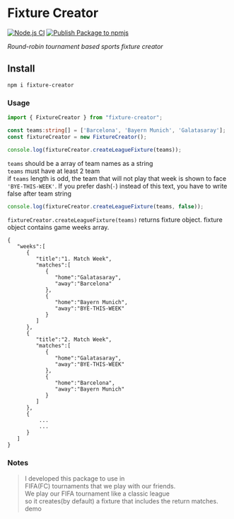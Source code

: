 # Fixture Creator
[![Node.js CI](https://github.com/cankatabaci/fixture-creator/actions/workflows/node.js.yml/badge.svg)](https://github.com/cankatabaci/fixture-creator/actions/workflows/node.js.yml)
[![Publish Package to npmjs](https://github.com/cankatabaci/fixture-creator/actions/workflows/npm-publish.yml/badge.svg)](https://github.com/cankatabaci/fixture-creator/actions/workflows/npm-publish.yml)

_Round-robin tournament based sports fixture creator_<br />
 
## **Install**
```
npm i fixture-creator
```
### **Usage**
```ts
import { FixtureCreator } from "fixture-creator";

const teams:string[] = ['Barcelona', 'Bayern Munich', 'Galatasaray'];
const fixtureCreator = new FixtureCreator();

console.log(fixtureCreator.createLeagueFixture(teams));
```

`teams` should be a array of team names as a string<br />
`teams` must have at least 2 team<br />
if `teams` length is odd, the team that will not play that week is shown to face `'BYE-THIS-WEEK'`. If you prefer dash(`-`) instead of this text, you have to write false after team string<br />
```ts
console.log(fixtureCreator.createLeagueFixture(teams, false));
```
`fixtureCreator.createLeagueFixture(teams)` returns fixture object. fixture object contains game weeks array.<br />

```
{
   "weeks":[
      {
         "title":"1. Match Week",
         "matches":[
            {
               "home":"Galatasaray",
               "away":"Barcelona"
            },
            {
               "home":"Bayern Munich",
               "away":"BYE-THIS-WEEK"
            }
         ]
      },
      {
         "title":"2. Match Week",
         "matches":[
            {
               "home":"Galatasaray",
               "away":"BYE-THIS-WEEK"
            },
            {
               "home":"Barcelona",
               "away":"Bayern Munich"
            }
         ]
      },
      {
          ...
          ...
      }
   ]
}
```

### Notes
> I developed this package to use in<br />
> FIFA(FC) tournaments that we play with our friends.<br />
> We play our FIFA tournament like a classic league<br />
> so it creates(by default) a fixture that includes the return matches.<br />
demo
 
